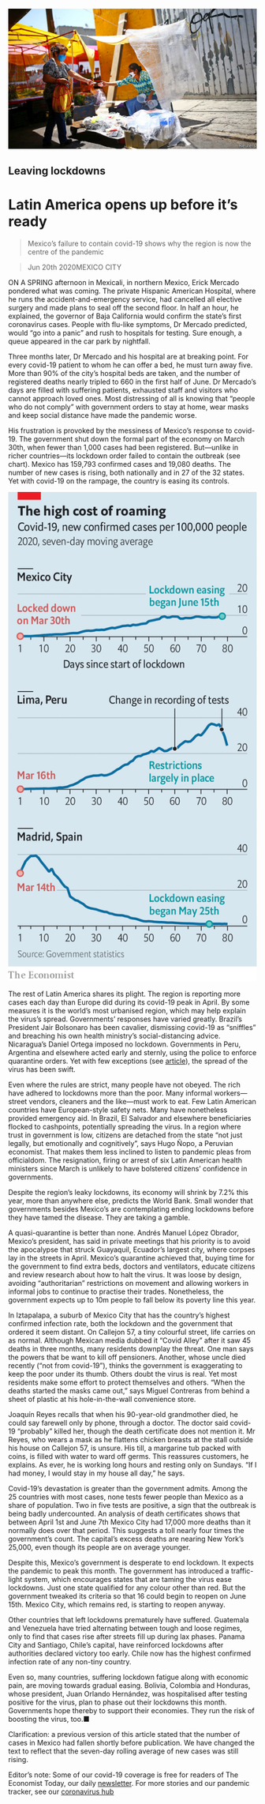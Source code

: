 ![](./images/20200620_AMP001_0.jpg)

## Leaving lockdowns

# Latin America opens up before it’s ready

> Mexico’s failure to contain covid-19 shows why the region is now the centre of the pandemic

> Jun 20th 2020MEXICO CITY

ON A SPRING afternoon in Mexicali, in northern Mexico, Erick Mercado pondered what was coming. The private Hispanic American Hospital, where he runs the accident-and-emergency service, had cancelled all elective surgery and made plans to seal off the second floor. In half an hour, he explained, the governor of Baja California would confirm the state’s first coronavirus cases. People with flu-like symptoms, Dr Mercado predicted, would “go into a panic” and rush to hospitals for testing. Sure enough, a queue appeared in the car park by nightfall.

Three months later, Dr Mercado and his hospital are at breaking point. For every covid-19 patient to whom he can offer a bed, he must turn away five. More than 90% of the city’s hospital beds are taken, and the number of registered deaths nearly tripled to 660 in the first half of June. Dr Mercado’s days are filled with suffering patients, exhausted staff and visitors who cannot approach loved ones. Most distressing of all is knowing that “people who do not comply” with government orders to stay at home, wear masks and keep social distance have made the pandemic worse.

His frustration is provoked by the messiness of Mexico’s response to covid-19. The government shut down the formal part of the economy on March 30th, when fewer than 1,000 cases had been registered. But—unlike in richer countries—its lockdown order failed to contain the outbreak (see chart). Mexico has 159,793 confirmed cases and 19,080 deaths. The number of new cases is rising, both nationally and in 27 of the 32 states. Yet with covid-19 on the rampage, the country is easing its controls.

![](./images/20200620_AMC108.png)

The rest of Latin America shares its plight. The region is reporting more cases each day than Europe did during its covid-19 peak in April. By some measures it is the world’s most urbanised region, which may help explain the virus’s spread. Governments’ responses have varied greatly. Brazil’s President Jair Bolsonaro has been cavalier, dismissing covid-19 as “sniffles” and breaching his own health ministry’s social-distancing advice. Nicaragua’s Daniel Ortega imposed no lockdown. Governments in Peru, Argentina and elsewhere acted early and sternly, using the police to enforce quarantine orders. Yet with few exceptions (see [article](https://www.economist.com//the-americas/2020/06/18/how-uruguay-has-coped-with-covid-19)), the spread of the virus has been swift.

Even where the rules are strict, many people have not obeyed. The rich have adhered to lockdowns more than the poor. Many informal workers—street vendors, cleaners and the like—must work to eat. Few Latin American countries have European-style safety nets. Many have nonetheless provided emergency aid. In Brazil, El Salvador and elsewhere beneficiaries flocked to cashpoints, potentially spreading the virus. In a region where trust in government is low, citizens are detached from the state “not just legally, but emotionally and cognitively”, says Hugo Ñopo, a Peruvian economist. That makes them less inclined to listen to pandemic pleas from officialdom. The resignation, firing or arrest of six Latin American health ministers since March is unlikely to have bolstered citizens’ confidence in governments.

Despite the region’s leaky lockdowns, its economy will shrink by 7.2% this year, more than anywhere else, predicts the World Bank. Small wonder that governments besides Mexico’s are contemplating ending lockdowns before they have tamed the disease. They are taking a gamble.

A quasi-quarantine is better than none. Andrés Manuel López Obrador, Mexico’s president, has said in private meetings that his priority is to avoid the apocalypse that struck Guayaquil, Ecuador’s largest city, where corpses lay in the streets in April. Mexico’s quarantine achieved that, buying time for the government to find extra beds, doctors and ventilators, educate citizens and review research about how to halt the virus. It was loose by design, avoiding “authoritarian” restrictions on movement and allowing workers in informal jobs to continue to practise their trades. Nonetheless, the government expects up to 10m people to fall below its poverty line this year.

In Iztapalapa, a suburb of Mexico City that has the country’s highest confirmed infection rate, both the lockdown and the government that ordered it seem distant. On Callejon 57, a tiny colourful street, life carries on as normal. Although Mexican media dubbed it “Covid Alley” after it saw 45 deaths in three months, many residents downplay the threat. One man says the powers that be want to kill off pensioners. Another, whose uncle died recently (“not from covid-19”), thinks the government is exaggerating to keep the poor under its thumb. Others doubt the virus is real. Yet most residents make some effort to protect themselves and others. “When the deaths started the masks came out,” says Miguel Contreras from behind a sheet of plastic at his hole-in-the-wall convenience store.

Joaquín Reyes recalls that when his 90-year-old grandmother died, he could say farewell only by phone, through a doctor. The doctor said covid-19 “probably” killed her, though the death certificate does not mention it. Mr Reyes, who wears a mask as he flattens chicken breasts at the stall outside his house on Callejon 57, is unsure. His till, a margarine tub packed with coins, is filled with water to ward off germs. This reassures customers, he explains. As ever, he is working long hours and resting only on Sundays. “If I had money, I would stay in my house all day,” he says.

Covid-19’s devastation is greater than the government admits. Among the 25 countries with most cases, none tests fewer people than Mexico as a share of population. Two in five tests are positive, a sign that the outbreak is being badly undercounted. An analysis of death certificates shows that between April 1st and June 7th Mexico City had 17,000 more deaths than it normally does over that period. This suggests a toll nearly four times the government’s count. The capital’s excess deaths are nearing New York’s 25,000, even though its people are on average younger.

Despite this, Mexico’s government is desperate to end lockdown. It expects the pandemic to peak this month. The government has introduced a traffic-light system, which encourages states that are taming the virus ease lockdowns. Just one state qualified for any colour other than red. But the government tweaked its criteria so that 16 could begin to reopen on June 15th. Mexico City, which remains red, is starting to reopen anyway.

Other countries that left lockdowns prematurely have suffered. Guatemala and Venezuela have tried alternating between tough and loose regimes, only to find that cases rise after streets fill up during lax phases. Panama City and Santiago, Chile’s capital, have reinforced lockdowns after authorities declared victory too early. Chile now has the highest confirmed infection rate of any non-tiny country.

Even so, many countries, suffering lockdown fatigue along with economic pain, are moving towards gradual easing. Bolivia, Colombia and Honduras, whose president, Juan Orlando Hernández, was hospitalised after testing positive for the virus, plan to phase out their lockdowns this month. Governments hope thereby to support their economies. They run the risk of boosting the virus, too.■

Clarification: a previous version of this article stated that the number of cases in Mexico had fallen shortly before publication. We have changed the text to reflect that the seven-day rolling average of new cases was still rising.

Editor’s note: Some of our covid-19 coverage is free for readers of The Economist Today, our daily [newsletter](https://www.economist.com/https://my.economist.com/user#newsletter). For more stories and our pandemic tracker, see our [coronavirus hub](https://www.economist.com//news/2020/03/11/the-economists-coverage-of-the-coronavirus)